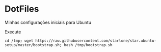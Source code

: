 # DotFiles

Minhas configurações iniciais para Ubuntu

Execute
```
cd /tmp; wget https://raw.githubusercontent.com/starlone/star.ubuntu-setup/master/bootstrap.sh; bash /tmp/bootstrap.sh
```
